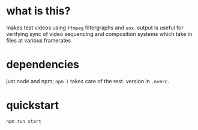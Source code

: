 # what is this?
makes test videos using `ffmpeg` filtergraphs and `sox`. output is useful for verifying sync of video sequencing and composition systems which take in files at various framerates

# dependencies
just node and npm; `npm i` takes care of the rest. version in `.nvmrc`.

# quickstart
`npm run start`
